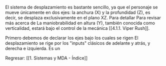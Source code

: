 
El sistema de desplazamiento es bastante sencillo, ya que el personaje se mueve únicamente en dos ejes: la anchura (X) y la profundidad (Z), es decir, se desplaza exclusivamente en el plano XZ. Para detallar  Para revisar más acerca de La maniobrabilidad en altura (Y), también conocida como verticalidad, estará bajo el control de la mecánica [[4.1.1. Viper Rush]].

Primero debemos de declarar los ejes bajo los cuales se rigen El desplazamiento se rige por los "inputs" clásicos de adelante y atrás, y derecha e izquierda. Es un

Regresar: [[1. Sistemas y MDA - Índice]]